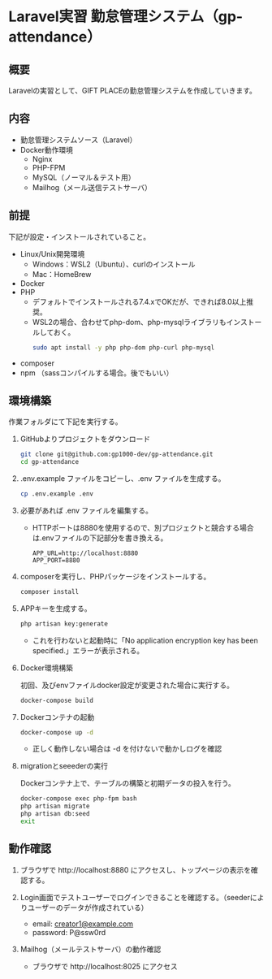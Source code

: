 # Laravel実習 勤怠管理システム（gp-attendance）

## 概要

Laravelの実習として、GIFT PLACEの勤怠管理システムを作成していきます。

## 内容

- 勤怠管理システムソース（Laravel）
- Docker動作環境
    - Nginx
    - PHP-FPM
    - MySQL（ノーマル＆テスト用）
    - Mailhog（メール送信テストサーバ）

## 前提

下記が設定・インストールされていること。

- Linux/Unix開発環境
    - Windows：WSL2（Ubuntu）、curlのインストール
    - Mac：HomeBrew
- Docker
- PHP
    - デフォルトでインストールされる7.4.xでOKだが、できれば8.0以上推奨。
    - WSL2の場合、合わせてphp-dom、php-mysqlライブラリもインストールしておく。
        ```bash
        sudo apt install -y php php-dom php-curl php-mysql
        ```
- composer
- npm （sassコンパイルする場合。後でもいい）

## 環境構築

作業フォルダにて下記を実行する。

1. GitHubよりプロジェクトをダウンロード

    ```bash
    git clone git@github.com:gp1000-dev/gp-attendance.git
    cd gp-attendance
    ```

1. .env.example ファイルをコピーし、.env ファイルを生成する。

    ```bash
    cp .env.example .env
    ```

1. 必要があれば .env ファイルを編集する。

    - HTTPポートは8880を使用するので、別プロジェクトと競合する場合は.envファイルの下記部分を書き換える。

        ```
        APP_URL=http://localhost:8880
        APP_PORT=8880
        ```

1. composerを実行し、PHPパッケージをインストールする。

    ```bash
    composer install
    ```

1. APPキーを生成する。

    ```bash
    php artisan key:generate
    ```

    -  これを行わないと起動時に「No application encryption key has been specified.」エラーが表示される。

1. Docker環境構築

    初回、及びenvファイルdocker設定が変更された場合に実行する。

    ```bash
    docker-compose build
    ```

1. Dockerコンテナの起動

    ```bash
    docker-compose up -d
    ```

    - 正しく動作しない場合は -d を付けないで動かしログを確認

1. migrationとseeederの実行

    Dockerコンテナ上で、テーブルの構築と初期データの投入を行う。

    ```bash
    docker-compose exec php-fpm bash
    php artisan migrate
    php artisan db:seed
    exit
    ```

## 動作確認

1. ブラウザで http://localhost:8880 にアクセスし、トップページの表示を確認する。

1. Login画面でテストユーザーでログインできることを確認する。（seederによりユーザーのデータが作成されている）

    - email: creator1@example.com
    - password: P@ssw0rd

1. Mailhog（メールテストサーバ）の動作確認

    - ブラウザで http://localhost:8025 にアクセス
